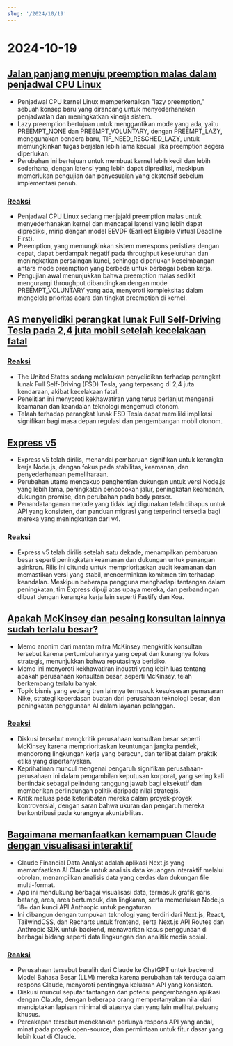 ```yaml
---
slug: '/2024/10/19'
---
```


# 2024-10-19

## [Jalan panjang menuju preemption malas dalam penjadwal CPU Linux](https://lwn.net/SubscriberLink/994322/45aa5211a50bc63a/)

- Penjadwal CPU kernel Linux memperkenalkan "lazy preemption," sebuah konsep baru yang dirancang untuk menyederhanakan penjadwalan dan meningkatkan kinerja sistem.
- Lazy preemption bertujuan untuk menggantikan mode yang ada, yaitu PREEMPT_NONE dan PREEMPT_VOLUNTARY, dengan PREEMPT_LAZY, menggunakan bendera baru, TIF_NEED_RESCHED_LAZY, untuk memungkinkan tugas berjalan lebih lama kecuali jika preemption segera diperlukan.
- Perubahan ini bertujuan untuk membuat kernel lebih kecil dan lebih sederhana, dengan latensi yang lebih dapat diprediksi, meskipun memerlukan pengujian dan penyesuaian yang ekstensif sebelum implementasi penuh.

### [Reaksi](https://news.ycombinator.com/item?id=41886256)

- Penjadwal CPU Linux sedang menjajaki preemption malas untuk menyederhanakan kernel dan mencapai latensi yang lebih dapat diprediksi, mirip dengan model EEVDF (Earliest Eligible Virtual Deadline First).
- Preemption, yang memungkinkan sistem merespons peristiwa dengan cepat, dapat berdampak negatif pada throughput keseluruhan dan meningkatkan persaingan kunci, sehingga diperlukan keseimbangan antara mode preemption yang berbeda untuk berbagai beban kerja.
- Pengujian awal menunjukkan bahwa preemption malas sedikit mengurangi throughput dibandingkan dengan mode PREEMPT_VOLUNTARY yang ada, menyoroti kompleksitas dalam mengelola prioritas acara dan tingkat preemption di kernel.

## [AS menyelidiki perangkat lunak Full Self-Driving Tesla pada 2,4 juta mobil setelah kecelakaan fatal](https://www.reuters.com/business/autos-transportation/nhtsa-opens-probe-into-24-mln-tesla-vehicles-over-full-self-driving-collisions-2024-10-18/)

### [Reaksi](https://news.ycombinator.com/item?id=41884740)

- The United States sedang melakukan penyelidikan terhadap perangkat lunak Full Self-Driving (FSD) Tesla, yang terpasang di 2,4 juta kendaraan, akibat kecelakaan fatal.
- Penelitian ini menyoroti kekhawatiran yang terus berlanjut mengenai keamanan dan keandalan teknologi mengemudi otonom.
- Telaah terhadap perangkat lunak FSD Tesla dapat memiliki implikasi signifikan bagi masa depan regulasi dan pengembangan mobil otonom.

## [Express v5](https://expressjs.com/2024/10/15/v5-release.html)

- Express v5 telah dirilis, menandai pembaruan signifikan untuk kerangka kerja Node.js, dengan fokus pada stabilitas, keamanan, dan penyederhanaan pemeliharaan.
- Perubahan utama mencakup penghentian dukungan untuk versi Node.js yang lebih lama, peningkatan pencocokan jalur, peningkatan keamanan, dukungan promise, dan perubahan pada body parser.
- Penandatanganan metode yang tidak lagi digunakan telah dihapus untuk API yang konsisten, dan panduan migrasi yang terperinci tersedia bagi mereka yang meningkatkan dari v4.

### [Reaksi](https://news.ycombinator.com/item?id=41882955)

- Express v5 telah dirilis setelah satu dekade, menampilkan pembaruan besar seperti peningkatan keamanan dan dukungan untuk penangan asinkron. Rilis ini ditunda untuk memprioritaskan audit keamanan dan memastikan versi yang stabil, mencerminkan komitmen tim terhadap keandalan. Meskipun beberapa pengguna menghadapi tantangan dalam peningkatan, tim Express dipuji atas upaya mereka, dan perbandingan dibuat dengan kerangka kerja lain seperti Fastify dan Koa.

## [Apakah McKinsey dan pesaing konsultan lainnya sudah terlalu besar?](https://www.economist.com/business/2024/03/25/have-mckinsey-and-its-consulting-rivals-got-too-big)

- Memo anonim dari mantan mitra McKinsey mengkritik konsultan tersebut karena pertumbuhannya yang cepat dan kurangnya fokus strategis, menunjukkan bahwa reputasinya berisiko.
- Memo ini menyoroti kekhawatiran industri yang lebih luas tentang apakah perusahaan konsultan besar, seperti McKinsey, telah berkembang terlalu banyak.
- Topik bisnis yang sedang tren lainnya termasuk kesuksesan pemasaran Nike, strategi kecerdasan buatan dari perusahaan teknologi besar, dan peningkatan penggunaan AI dalam layanan pelanggan.

### [Reaksi](https://news.ycombinator.com/item?id=41888061)

- Diskusi tersebut mengkritik perusahaan konsultan besar seperti McKinsey karena memprioritaskan keuntungan jangka pendek, mendorong lingkungan kerja yang beracun, dan terlibat dalam praktik etika yang dipertanyakan.
- Keprihatinan muncul mengenai pengaruh signifikan perusahaan-perusahaan ini dalam pengambilan keputusan korporat, yang sering kali bertindak sebagai pelindung tanggung jawab bagi eksekutif dan memberikan perlindungan politik daripada nilai strategis.
- Kritik meluas pada keterlibatan mereka dalam proyek-proyek kontroversial, dengan saran bahwa ukuran dan pengaruh mereka berkontribusi pada kurangnya akuntabilitas.

## [Bagaimana memanfaatkan kemampuan Claude dengan visualisasi interaktif](https://github.com/anthropics/anthropic-quickstarts/tree/main/financial-data-analyst)

- Claude Financial Data Analyst adalah aplikasi Next.js yang memanfaatkan AI Claude untuk analisis data keuangan interaktif melalui obrolan, menampilkan analisis data yang cerdas dan dukungan file multi-format.
- App ini mendukung berbagai visualisasi data, termasuk grafik garis, batang, area, area bertumpuk, dan lingkaran, serta memerlukan Node.js 18+ dan kunci API Anthropic untuk pengaturan.
- Ini dibangun dengan tumpukan teknologi yang terdiri dari Next.js, React, TailwindCSS, dan Recharts untuk frontend, serta Next.js API Routes dan Anthropic SDK untuk backend, menawarkan kasus penggunaan di berbagai bidang seperti data lingkungan dan analitik media sosial.

### [Reaksi](https://news.ycombinator.com/item?id=41885231)

- Perusahaan tersebut beralih dari Claude ke ChatGPT untuk backend Model Bahasa Besar (LLM) mereka karena perubahan tak terduga dalam respons Claude, menyoroti pentingnya keluaran API yang konsisten.
- Diskusi muncul seputar tantangan dan potensi pengembangan aplikasi dengan Claude, dengan beberapa orang mempertanyakan nilai dari menciptakan lapisan minimal di atasnya dan yang lain melihat peluang khusus.
- Percakapan tersebut menekankan perlunya respons API yang andal, minat pada proyek open-source, dan permintaan untuk fitur dasar yang lebih kuat di Claude.

<head>
  <meta property="og:title" content="Jalan panjang menuju preemption malas dalam penjadwal CPU Linux" />
  <meta property="og:type" content="website" />
  <meta property="og:image" content="https://og.cho.sh/api/og/?title=Jalan%20panjang%20menuju%20preemption%20malas%20dalam%20penjadwal%20CPU%20Linux&subheading=Sabtu%2C%2019%20Oktober%202024%3A%20Ringkasan%20Berita%20Peretas" />
</head>
